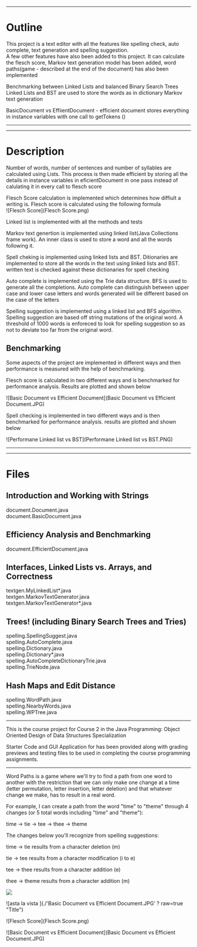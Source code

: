 




-------------------------------------------------------------------------

Outline
=========
This project is a text editor with all the features like spelling check, auto complete, text generation and spelling suggestion.  
A few other features have also been added to this project. It can calculate the flesch score, Markov text generation model has been added, word paths(game - described at the end of the document) has also been implemented


Benchmarking between Linked Lists and balanced Binary Search Trees
Linked Lists and BST are used to store the words as in dictionary
Markov text generation

BasicDocument vs EffiientDocument - efficient document stores everything in instance variables with one call to getTokens ()

-------------------------------------------------------------------------
---------------------------------------------------------------------------
Description
==============

Number of words, number of sentences and number of syllables are calculated using Lists. This process is then made efficient by storing all the details in instance variables in eficientDocument in one pass instead of calulating it in every call to flesch score  

Flesch Score calculation is implemented which determines how diffiult a writing is. Flesch score is calculated using the following formula  
![Flesch Score](Flesch Score.png)

Linked list is implemented with all the methods and tests

Markov text genertion is implemented using linked list(Java Collections frame work). An inner class is used to store a word and all the words following it. 

Spell cheking is implemented using linked lists and BST. Ditionaries are implemented to store all the words in the text using linked lists and BST. written text is checked against these dictionaries for spell checking

Auto complete is implemented using the Trie data structure. BFS is used to generate all the completions. Auto complete can distinguish between upper case and lower case letters and words generated will be different based on the case of the letters


Spelling suggestion is implemented using a linked list and BFS algorithm. Spelling suggestion are based off string mutations of the original word. A threshold of 1000 words is enforeced to look for spelling suggestion so as not to deviate too far from the original word.

Benchmarking
-------------
Some aspects of the project are implemented in different ways and then performance is measured with the help of benchmarking.  

Flesch score is calculated in two different ways and is benchmarked for performance analysis. Results are plotted and shown below    

![Basic Document vs Efficient Document](Basic Document vs Efficient Document.JPG)   


Spell checking is implemented in two different ways and is then benchmarked for performance analysis. results are plotted and shown below  

![Performane Linked list vs BST](Performane Linked list vs BST.PNG)   




---------------------------------------------------------------------------
--------------------------------------------------------------------------

Files
===================

Introduction and Working with Strings
---------------------------------------
document.Document.java  
document.BasicDocument.java  

Efficiency Analysis and Benchmarking
--------------------------------------
document.EfficientDocument.java  

Interfaces, Linked Lists vs. Arrays, and Correctness
--------------------------------------------------------
textgen.MyLinkedList*.java  
textgen.MarkovTextGenerator.java  
textgen.MarkovTextGenerator*.java  

Trees! (including Binary Search Trees and Tries)
-----------------------------------------------------
spelling.SpellingSuggest.java  
spelling.AutoComplete.java  
spelling.Dictionary.java  
spelling.Dictionary*.java  
spelling.AutoCompleteDictionaryTrie.java  
spelling.TrieNode.java  

Hash Maps and Edit Distance
-----------------------------------------
spelling.WordPath.java  
spelling.NearbyWords.java  
spelling.WPTree.java  

----------------------------------------------------------------- 

This is the course project for Course 2 in the
Java Programming: Object Oriented Design of 
Data Structures Specialization

Starter Code and GUI Application for has been provided along with grading previews and 
testing files to be used in completing the course programming 
assignments. 

-------------------------------------------------------------------------

Word Paths is a game where we'll try to find a path from one word to another with the restriction that we can only make one change at a time (letter permutation, letter insertion, letter deletion) and that whatever change we make, has to result in a real word.

  For example, I can create a path from the word "time" to "theme" through 4 changes (or 5 total words including "time" and "theme"):

time -> tie -> tee -> thee -> theme

The changes below you'll recognize from spelling suggestions:

time -> tie         results from a character deletion (m)

tie -> tee           results from a character modification (i to e)

tee -> thee        results from a character addition (e)

thee -> theme   results from a character addition (m)


<img src = "./Basic Document vs Efficient Document.JPG">

![asta la vista ](./'Basic Document vs Efficient Document.JPG' ? raw=true "Title")

![Flesch Score](Flesch Score.png)

![Basic Document vs Efficient Document](Basic Document vs Efficient Document.JPG)
